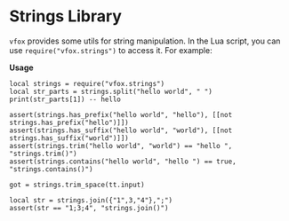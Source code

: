 # Strings Library

`vfox` provides some utils for string manipulation. In the Lua script, you can use `require("vfox.strings")` to access it.
For example:

**Usage**
```shell
local strings = require("vfox.strings")
local str_parts = strings.split("hello world", " ")
print(str_parts[1]) -- hello

assert(strings.has_prefix("hello world", "hello"), [[not strings.has_prefix("hello")]])
assert(strings.has_suffix("hello world", "world"), [[not strings.has_suffix("world")]])
assert(strings.trim("hello world", "world") == "hello ", "strings.trim()")
assert(strings.contains("hello world", "hello ") == true, "strings.contains()")

got = strings.trim_space(tt.input)

local str = strings.join({"1",3,"4"},";")
assert(str == "1;3;4", "strings.join()")
```